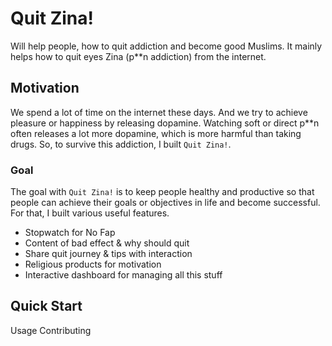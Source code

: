 # Quit Zina!

Will help people, how to quit addiction and become good Muslims. It mainly helps how to quit eyes Zina (p\*\*n addiction) from the internet.

## Motivation

We spend a lot of time on the internet these days. And we try to achieve pleasure or happiness by releasing dopamine. Watching soft or direct p\*\*n often releases a lot more dopamine, which is more harmful than taking drugs. So, to survive this addiction, I built `Quit Zina!`.

### Goal

The goal with `Quit Zina!` is to keep people healthy and productive so that people can achieve their goals or objectives in life and become successful. For that, I built various useful features.

- Stopwatch for No Fap
- Content of bad effect & why should quit
- Share quit journey & tips with interaction
- Religious products for motivation
- Interactive dashboard for managing all this stuff

## Quick Start

Usage
Contributing
